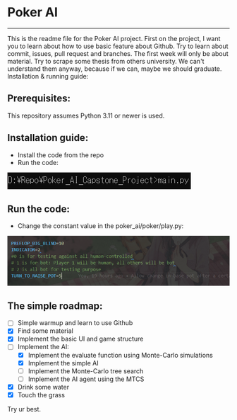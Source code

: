# Poker AI
----------------
This is the readme file for the Poker AI project. First on the project, I want you to learn about how to use basic feature about Github. Try to learn about commit, issues, pull request and branches. The first week will only be about material. Try to scrape some thesis from others university. We can't understand them anyway, because if we can, maybe we should graduate. 
Installation & running guide:
## Prerequisites:
This repository assumes Python 3.11 or newer is used.

## Installation guide:
- Install the code from the repo
- Run the code:
<p align="left">
  <img src="https://github.com/Sylviss/Poker_AI_Capstone_Project/blob/main/doc/run_the_code.PNG">
</p>

## Run the code:
- Change the constant value in the poker_ai/poker/play.py:
<p align="center">
  <img src="https://github.com/Sylviss/Poker_AI_Capstone_Project/blob/main/doc/play_constant.PNG">
</p>

## The simple roadmap:
- [ ] Simple warmup and learn to use Github
- [x] Find some material
- [x] Implement the basic UI and game structure
- [ ] Implement the AI:
    - [x] Implement the evaluate function using Monte-Carlo simulations
    - [x] Implement the simple AI
    - [ ] Implement the Monte-Carlo tree search
    - [ ] Implement the AI agent using the MTCS
- [x] Drink some water
- [x] Touch the grass

Try ur best.

